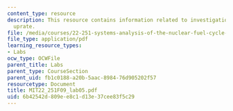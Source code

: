 ```yaml
---
content_type: resource
description: This resource contains information related to investigation of potential
  uprate.
file: /media/courses/22-251-systems-analysis-of-the-nuclear-fuel-cycle-fall-2009/6b42542d809ee8c1d13e37cee83f5c29_MIT22_251F09_lab05.pdf
file_type: application/pdf
learning_resource_types:
- Labs
ocw_type: OCWFile
parent_title: Labs
parent_type: CourseSection
parent_uid: fb1c0188-a20b-5aac-8984-76d905202f57
resourcetype: Document
title: MIT22_251F09_lab05.pdf
uid: 6b42542d-809e-e8c1-d13e-37cee83f5c29
---
```

